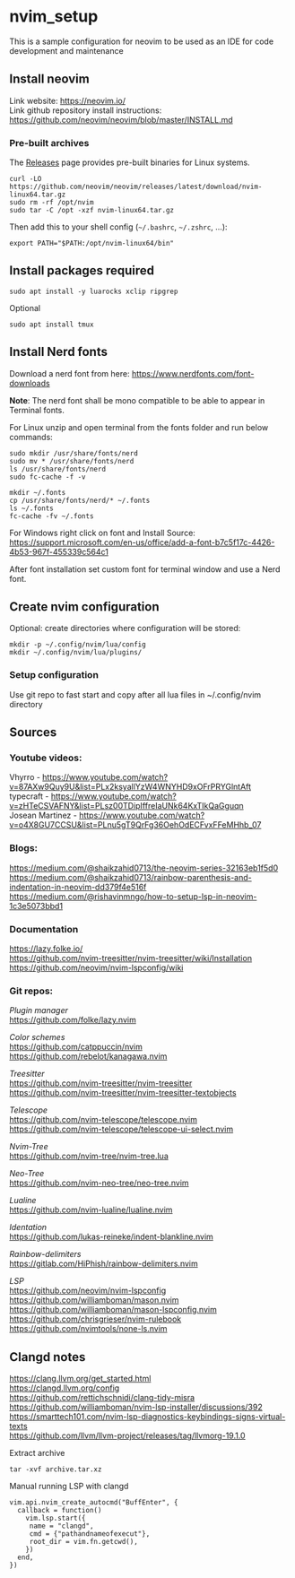 # nvim_setup
This is a sample configuration for neovim to be used as an IDE for code development and maintenance

## Install neovim
Link website: https://neovim.io/ \
Link github repository install instructions: https://github.com/neovim/neovim/blob/master/INSTALL.md

### Pre-built archives
The [Releases](https://github.com/neovim/neovim/releases) page provides pre-built binaries for Linux systems.

```shell
curl -LO https://github.com/neovim/neovim/releases/latest/download/nvim-linux64.tar.gz
sudo rm -rf /opt/nvim
sudo tar -C /opt -xzf nvim-linux64.tar.gz
```

Then add this to your shell config (`~/.bashrc`, `~/.zshrc`, ...):

```
export PATH="$PATH:/opt/nvim-linux64/bin"
```

## Install packages required
```shell
sudo apt install -y luarocks xclip ripgrep
```
Optional
```shell
sudo apt install tmux
```
## Install Nerd fonts
Download a nerd font from here:
https://www.nerdfonts.com/font-downloads

**Note**: The nerd font shall be mono compatible to be able to appear in Terminal fonts.

For Linux unzip and open terminal from the fonts folder and run below commands:
```shell
sudo mkdir /usr/share/fonts/nerd
sudo mv * /usr/share/fonts/nerd
ls /usr/share/fonts/nerd
sudo fc-cache -f -v

mkdir ~/.fonts
cp /usr/share/fonts/nerd/* ~/.fonts
ls ~/.fonts
fc-cache -fv ~/.fonts
```

For Windows right click on font and Install
Source: https://support.microsoft.com/en-us/office/add-a-font-b7c5f17c-4426-4b53-967f-455339c564c1

After font installation set custom font for terminal window and use a Nerd font.
## Create nvim configuration
Optional: create directories where configuration will be stored:
```shell
mkdir -p ~/.config/nvim/lua/config
mkdir ~/.config/nvim/lua/plugins/
```
### Setup configuration
Use git repo to fast start and copy after all lua files in ~/.config/nvim directory

## Sources
### Youtube videos:
Vhyrro - https://www.youtube.com/watch?v=87AXw9Quy9U&list=PLx2ksyallYzW4WNYHD9xOFrPRYGlntAft \
typecraft - https://www.youtube.com/watch?v=zHTeCSVAFNY&list=PLsz00TDipIffreIaUNk64KxTIkQaGguqn \
Josean Martinez - https://www.youtube.com/watch?v=o4X8GU7CCSU&list=PLnu5gT9QrFg36OehOdECFvxFFeMHhb_07

### Blogs:
https://medium.com/@shaikzahid0713/the-neovim-series-32163eb1f5d0 \
https://medium.com/@shaikzahid0713/rainbow-parenthesis-and-indentation-in-neovim-dd379f4e516f \
https://medium.com/@rishavinmngo/how-to-setup-lsp-in-neovim-1c3e5073bbd1

### Documentation
https://lazy.folke.io/ \
https://github.com/nvim-treesitter/nvim-treesitter/wiki/Installation \
https://github.com/neovim/nvim-lspconfig/wiki

### Git repos:
*Plugin manager* \
https://github.com/folke/lazy.nvim

*Color schemes* \
https://github.com/catppuccin/nvim \
https://github.com/rebelot/kanagawa.nvim

*Treesitter* \
https://github.com/nvim-treesitter/nvim-treesitter \
https://github.com/nvim-treesitter/nvim-treesitter-textobjects

*Telescope* \
https://github.com/nvim-telescope/telescope.nvim \
https://github.com/nvim-telescope/telescope-ui-select.nvim

*Nvim-Tree* \
https://github.com/nvim-tree/nvim-tree.lua

*Neo-Tree* \
https://github.com/nvim-neo-tree/neo-tree.nvim

*Lualine* \
https://github.com/nvim-lualine/lualine.nvim

*Identation* \
https://github.com/lukas-reineke/indent-blankline.nvim

*Rainbow-delimiters* \
https://gitlab.com/HiPhish/rainbow-delimiters.nvim

*LSP* \
https://github.com/neovim/nvim-lspconfig \
https://github.com/williamboman/mason.nvim \
https://github.com/williamboman/mason-lspconfig.nvim \
https://github.com/chrisgrieser/nvim-rulebook \
https://github.com/nvimtools/none-ls.nvim

## Clangd notes
https://clang.llvm.org/get_started.html \
https://clangd.llvm.org/config \
https://github.com/rettichschnidi/clang-tidy-misra \
https://github.com/williamboman/nvim-lsp-installer/discussions/392 \
https://smarttech101.com/nvim-lsp-diagnostics-keybindings-signs-virtual-texts \
https://github.com/llvm/llvm-project/releases/tag/llvmorg-19.1.0

Extract archive
```shell
tar -xvf archive.tar.xz
```

Manual running LSP with clangd
```
vim.api.nvim_create_autocmd("BuffEnter", {
  callback = function()
    vim.lsp.start({
     name = "clangd",
     cmd = {"pathandnameofexecut"},
     root_dir = vim.fn.getcwd(),
    })
  end,
})
```


